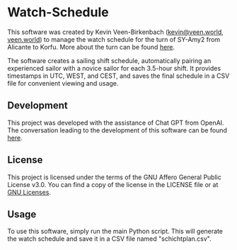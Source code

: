 # Watch-Schedule

This software was created by Kevin Veen-Birkenbach (kevin@veen.world, [veen.world](https://www.veen.world)) to manage the watch schedule for the turn of SY-Amy2 from Alicante to Korfu. More about the turn can be found [here](https://www.sy-amy2.de/?p=64).

The software creates a sailing shift schedule, automatically pairing an experienced sailor with a novice sailor for each 3.5-hour shift. It provides timestamps in UTC, WEST, and CEST, and saves the final schedule in a CSV file for convenient viewing and usage. 

## Development
This project was developed with the assistance of Chat GPT from OpenAI. The conversation leading to the development of this software can be found [here](https://chat.openai.com/share/94c6eec2-6057-4a3a-a88d-c5a8cd18d883).

## License
This project is licensed under the terms of the GNU Affero General Public License v3.0. You can find a copy of the license in the LICENSE file or at [GNU Licenses](https://www.gnu.org/licenses/).

## Usage
To use this software, simply run the main Python script. This will generate the watch schedule and save it in a CSV file named "schichtplan.csv".
